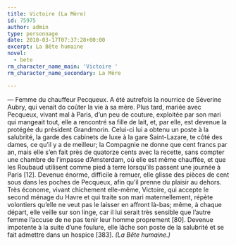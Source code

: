 ```yaml
---
title: Victoire (La Mère)
id: 75975
author: admin
type: personnage
date: 2010-03-17T07:37:28+00:00
excerpt: La Bête humaine
novel:
  - bete
rm_character_name_main: 'Victoire '
rm_character_name_secondary: La Mère

---
```

— Femme du chauffeur Pecqueux. A été autrefois la nourrice de Séverine Aubry, qui venait do coûter la vie à sa mère. Plus tard, mariée avec Pecqueux, vivant mal à Paris, d&rsquo;un peu de couture, exploitée par son mari qui mangeait tout, elle a rencontré sa fille de lait, et, par elle, est devenue la protégée du président Grandmorin. Celui-ci lui a obtenu un poste à la salubrité, la garde des cabinets de luxe à la gare Saint-Lazare, te côté des dames, ce qu&rsquo;il y a de meilleur; la Compagnie ne donne que cent francs par an, mais elle s&rsquo;en fait près de quatorze cents avec la recette, sans compter une chambre de l&rsquo;impasse d&rsquo;Amsterdam, où elle est même chauffée, et que les Roubaud utilisent comme pied à terre lorsqu&rsquo;ils passent une journée à Paris [12]. Devenue énorme, difficile à remuer, elle glisse des pièces de cent sous dans les poches de Pecqueux, afin qu&rsquo;il prenne du plaisir au dehors. Très économe, vivant chichement elle-même, Victoire, qui accepte le second ménage du Havre et qui traite son mari maternellement, répète volontiers qu&rsquo;elle ne veut pas le laisser en affront là-bas; même, à chaque départ, elle veille sur son linge, car il lui serait très sensible que l&rsquo;autre femme l&rsquo;accuse de ne pas tenir leur homme proprement [80]. Devenue impotente à la suite d&rsquo;une foulure, elle lâche son poste de la salubrité et se fait admettre dans un hospice [383]. _(La Bête humaine.)_
